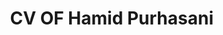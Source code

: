 <!-- <div style="text-align: center;padding: 0;margin: 0;">
    <img src="https://dontasktoask.ir/DontAskToAsk.png" alt="" style="max-width: 100%;">
</div> -->

<h1 style="text-align: right;direction: rtl;" dir="rtl">CV OF Hamid Purhasani</h1>
<!-- <ul dir="rtl">
    <li dir="rtl" style="text-align: right;direction: rtl;"><a dir="rtl" target="_blank" href="https://dontasktoask.ir/">💠باتشکر</a></li>
</ul> -->
